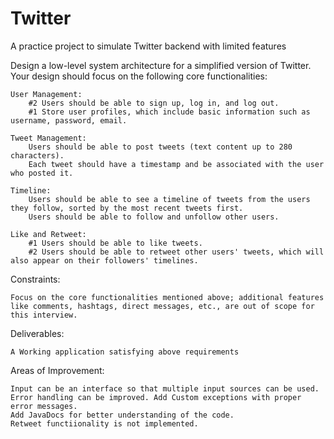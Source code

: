# Twitter
A practice project to simulate Twitter backend with limited features

Design a low-level system architecture for a simplified version of Twitter. Your design should focus on the following core functionalities:

    User Management:
        #2 Users should be able to sign up, log in, and log out.
        #1 Store user profiles, which include basic information such as username, password, email.

    Tweet Management:
        Users should be able to post tweets (text content up to 280 characters).
        Each tweet should have a timestamp and be associated with the user who posted it.

    Timeline:
        Users should be able to see a timeline of tweets from the users they follow, sorted by the most recent tweets first.
        Users should be able to follow and unfollow other users.

    Like and Retweet:
        #1 Users should be able to like tweets.
        #2 Users should be able to retweet other users' tweets, which will also appear on their followers' timelines.

Constraints:

    Focus on the core functionalities mentioned above; additional features like comments, hashtags, direct messages, etc., are out of scope for this interview.
    

Deliverables:
    
    A Working application satisfying above requirements


Areas of Improvement:
    
    Input can be an interface so that multiple input sources can be used.
    Error handling can be improved. Add Custom exceptions with proper error messages.
    Add JavaDocs for better understanding of the code.
    Retweet functiionality is not implemented.
